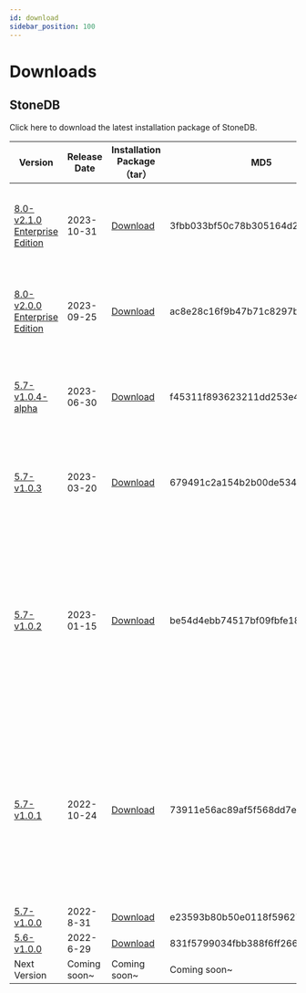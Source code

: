 ```yaml
---
id: download
sidebar_position: 100
---
```


# Downloads

## StoneDB

Click here to download the latest installation package of StoneDB.

| Version | Release Date | Installation Package（tar） | MD5 | TiPs |
| --- | --- | --- | --- | --- |
| [8.0-v2.1.0 Enterprise Edition](https://www.stoneatom.com/StonedbDocs?id=167) | 2023-10-31 | [Download](https://stoneatom-static.oss-cn-hangzhou.aliyuncs.com/stonedb-ee-8.0-v2.1.0.el7.x86_64.tar.gz) | 3fbb033bf50c78b305164d24d929e363  | 1.You can [download the DEB package](https://stoneatom-static.oss-cn-hangzhou.aliyuncs.com/stonedb-ee-8.0-v2.1.0.ubuntu.amd64.deb)；2.You can [download the RPM package](https://stoneatom-static.oss-cn-hangzhou.aliyuncs.com/stonedb-ee-8.0-v2.1.0.el8.x86_64.rpm) |
| [8.0-v2.0.0 Enterprise Edition](https://www.stoneatom.com/StonedbDocs?id=167) | 2023-09-25 | [Download](https://stoneatom-static.oss-cn-hangzhou.aliyuncs.com/stonedb/stonedb-ee-8.0-v2.0.0.el8.x86_64.tar.gz) | ac8e28c16f9b47b71c8297bf3ffa8762  | 1.You can [download the DEB package](https://stoneatom-static.oss-cn-hangzhou.aliyuncs.com/stonedb/stonedb-ee-8.0-v2.0.0.ubuntu.amd64.deb)；2.You can [download the RPM package](https://stoneatom-static.oss-cn-hangzhou.aliyuncs.com/stonedb/stonedb-ee-8.0-v2.0.0.el7.x86_64.rpm) |
| [5.7-v1.0.4-alpha](https://github.com/stoneatom/stonedb/releases/tag/5.7-v1.0.4-alpha) | 2023-06-30 | [Download](https://github.com/stoneatom/stonedb/releases/download/5.7-v1.0.4-alpha/stonedb-ce-5.7-v1.0.4-alpha.el7.x86_64.tar.gz) | f45311f893623211dd253e407ed50b1d  | 1.You can [download the DEB package](https://github.com/stoneatom/stonedb/releases/download/5.7-v1.0.4-alpha/stonedb-ce-5.7-v1.0.4-alpha.ubuntu.amd64.deb)；2.You can [download the RPM package](https://github.com/stoneatom/stonedb/releases/download/5.7-v1.0.4-alpha/stonedb-ce-5.7-v1.0.4-alpha.el7.x86_64.rpm) |
| [5.7-v1.0.3](https://github.com/stoneatom/stonedb/releases/tag/5.7-v1.0.3-GA) | 2023-03-20 | [Download](https://github.com/stoneatom/stonedb/releases/download/5.7-v1.0.3-GA/stonedb-ce-5.7-v1.0.3.el7.x86_64.tar.gz) | 679491c2a154b2b00de534c47dea507b  | 1.You can [download the DEB package](https://github.com/stoneatom/stonedb/releases/download/5.7-v1.0.3-GA/stonedb-ce-5.7-v1.0.3.ubuntu.amd64.deb)；2.You can [download the RPM package](https://github.com/stoneatom/stonedb/releases/download/5.7-v1.0.3-GA/stonedb-ce-5.7-v1.0.3.el7.x86_64.rpm) |
| [5.7-v1.0.2](https://github.com/stoneatom/stonedb/releases/tag/5.7-v1.0.2-GA) | 2023-01-15 | [Download](https://github.com/stoneatom/stonedb/releases/download/5.7-v1.0.2-GA/stonedb-ce-5.7-v1.0.2.el7.x86_64.tar.gz) | be54d4ebb74517bf09fbfe1806f6e2ab  | 1.You can [download the DEB package](https://github.com/stoneatom/stonedb/releases/download/5.7-v1.0.2-GA/stonedb-ce-5.7_v1.0.2.ubuntu.amd64.deb)；2.You can [download the RPM package](https://github.com/stoneatom/stonedb/releases/download/5.7-v1.0.2-GA/stonedb-ce-5.7-v1.0.2.el7.x86_64.rpm) and experience StoneDB installation in two minutes；3.You can [download the Shell script](https://github.com/stoneatom/stonedb/releases/download/5.7-v1.0.2-GA/shell.for.deploy.stonedb.as.replic.tar.gz)|
| [5.7-v1.0.1](https://github.com/stoneatom/stonedb/releases/tag/5.7-v1.0.1-GA) | 2022-10-24 |  [Download](https://github.com/stoneatom/stonedb/releases/download/5.7-v1.0.1-GA/stonedb-ce-5.7-v1.0.1.el7.x86_64.tar.gz) | 73911e56ac89af5f568dd7e9de9e9af5 | You can [download the DEB package](https://github.com/stoneatom/stonedb/releases/download/5.7-v1.0.1-GA/stonedb-ce-5.7-v1.0.1.debain.x86_64.tar.gz)；If you run into a lack of dependencies when compiling the installation, you can go to Github and [download the related dependency package](https://github.com/stoneatom/stonedb/releases/download/5.7-v1.0.1-GA/stonedb-lib.tar.gz) |
| [5.7-v1.0.0](https://github.com/stoneatom/stonedb/releases/tag/5.7-v1.0.0-GA) | 2022-8-31 |  [Download](https://github.com/stoneatom/stonedb/releases/download/5.7-v1.0.0-GA/stonedb-ce-5.7-v1.0.0.el7.x86_64.tar.gz) | e23593b80b50e0118f59627216613a2f | \ |
| [5.6-v1.0.0](https://github.com/stoneatom/stonedb/releases/tag/stonedb-5.6-v1.0.0) | 2022-6-29 | [Download](https://static.stoneatom.com/stonedb-ce-5.6-v1.0.0.el7.x86_64.tar.gz) | 831f5799034fbb388f6ff26675b7951e | \ |
| Next Version | Coming soon~  | Coming soon~  | Coming soon~ | \ |

